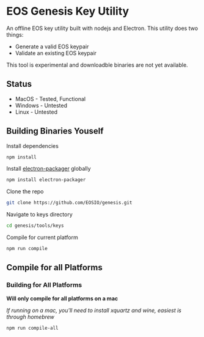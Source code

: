 # EOS Genesis Key Utility


An offline EOS key utility built with nodejs and Electron. This utility does two things: 

- Generate a valid EOS keypair
- Validate an existing EOS keypair

This tool is experimental and downloadble binaries are not yet available. 

## Status
- MacOS - Tested, Functional
- Windows - Untested
- Linux - Untested


## Building Binaries Youself

Install dependencies
```bash
npm install
```

Install [electron-packager](https://github.com/electron-userland/electron-packager) globally

```bash
npm install electron-packager
```

Clone the repo

```bash 
git clone https://github.com/EOSIO/genesis.git
```

Navigate to keys directory

```bash
cd genesis/tools/keys
```

Compile for current platform

```bash
npm run compile
```

## Compile for all Platforms

### Building for All Platforms

**Will only compile for all platforms on a mac**

_If running on a mac, you'll need to install xquartz and wine, easiest is through homebrew_

```bash
npm run compile-all
```